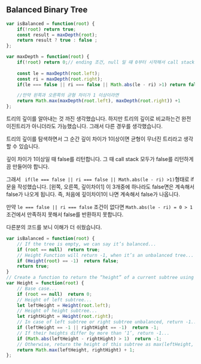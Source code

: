 ## Balanced Binary Tree

```js
var isBalanced = function(root) {
    if(!root) return true;
    const result = maxDepth(root);
    return result ? true : false ;
};

var maxDepth = function(root) {
    if(!root) return 0;// ending 조건, null 일 떄 0부터 시작해서 call stack 을 타고 올라가면서 깊이가 쌓인다. 
    
    const le = maxDepth(root.left);
    const ri = maxDepth(root.right);
    if(le === false || ri === false || Math.abs(le - ri) >1) return false;

    //만약 왼쪽과 오른쪽의 균형 차이가 1 이상이라면 
    return Math.max(maxDepth(root.left), maxDepth(root.right)) +1
};
```

트리의 깊이를 알아내는 것 까진 생각했습니다. 하지만 트리의 깊이로 비교하는건 완전 이진트리가 아니더라도 가능했습니다. 그래서 다른 경우를 생각했습니다.

트리의 깊이를 탐색하면서 그 순간 깊이 차이가 1이상이면 균형이 무너진 트리라고 생각할 수 있습니다.

깊이 차이가 1이상일 때 false를 리턴합니다. 그 때 call stack 모두가 false를 리턴하게끔 만들어야 합니다.

그래서 ` if(le === false || ri === false || Math.abs(le - ri) >1)`형태로 if문을 작성했습니다. [왼쪽, 오른쪽, 깊이차이1] 이 3개중에 하나라도 false면은 계속해서 false가 나오게 됩니다. 즉, 처음에 깊이차이1이 나면 계속해서 false가 나옵니다.

만약 `le === false || ri === false` 조건이 없다면 `Math.abs(le - ri) = 0 > 1` 조건에서  만족하지 못해서 false를 반환하지 못합니다.





다른분의 코드를 보니 이해가 더 쉬웠습니다.

```js
var isBalanced = function(root) {
    // If the tree is empty, we can say it’s balanced...
    if (root == null)  return true;
    // Height Function will return -1, when it’s an unbalanced tree...
	if (Height(root) == -1)  return false;
	return true;
}
// Create a function to return the “height” of a current subtree using recursion...
var Height = function(root) {
    // Base case...
	if (root == null)  return 0;
    // Height of left subtree...
	let leftHeight = Height(root.left);
    // Height of height subtree...
	let rightHight = Height(root.right);
    // In case of left subtree or right subtree unbalanced, return -1...
	if (leftHeight == -1 || rightHight == -1)  return -1;
    // If their heights differ by more than ‘1’, return -1...
    if (Math.abs(leftHeight - rightHight) > 1)  return -1;
    // Otherwise, return the height of this subtree as max(leftHeight, rightHight) + 1...
	return Math.max(leftHeight, rightHight) + 1;
};
```

